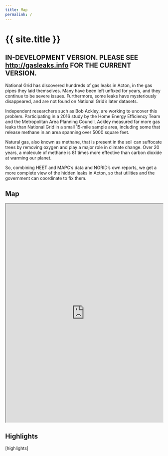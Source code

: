 ```yaml
---
title: Map
permalink: /
---
```

# {{ site.title }}

## IN-DEVELOPMENT VERSION. PLEASE SEE http://gasleaks.info FOR THE CURRENT VERSION.

National Grid has discovered hundreds of gas leaks in Acton, in the gas pipes they laid themselves. Many have been left unfixed for years, and they continue to be severe issues. Furthermore, some leaks have mysteriously disappeared, and are not found on National Grid’s later datasets.

Independent researchers such as Bob Ackley, are working to uncover this problem. Participating in a 2016 study by the Home Energy Efficiency Team and the Metropolitan Area Planning Council, Ackley measured far more gas leaks than National Grid in a small 15-mile sample area, including some that release methane in an area spanning over 5000 square feet.

Natural gas, also known as methane, that is present in the soil can suffocate trees by removing oxygen and play a major role in climate change. Over 20 years, a molecule of methane is 81 times more effective than carbon dioxide at warming our planet.

So, combining HEET and MAPC’s data and NGRID’s own reports, we get a more complete view of the hidden leaks in Acton, so that utilities and the government can coordinate to fix them.

## Map

<iframe src="https://www.google.com/maps/d/u/3/embed?mid=16l2SdVll_-lpd2EkCWp_QVsHzPQ" width="100%" height="700px"></iframe>

## Highlights

[highlights]
